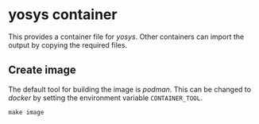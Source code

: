 # yosys container

This provides a container file for *yosys*.
Other containers can import the output by copying the required files.

## Create image

The default tool for building the image is *podman*.
This can be changed to *docker* by setting the environment variable
`CONTAINER_TOOL`.

```
make image
```
